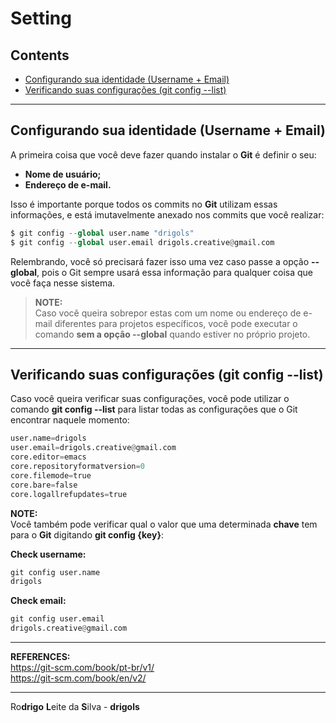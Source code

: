 # Setting

## Contents

 - [Configurando sua identidade (Username + Email)](#identity)
 - [Verificando suas configurações (git config --list)](#check)

---

<div id="identity"></div>

## Configurando sua identidade (Username + Email)

A primeira coisa que você deve fazer quando instalar o **Git** é definir o seu:

 - **Nome de usuário;**
 - **Endereço de e-mail.**

Isso é importante porque todos os commits no **Git** utilizam essas informações, e está imutavelmente anexado nos commits que você realizar:

```python
$ git config --global user.name "drigols"
$ git config --global user.email drigols.creative@gmail.com
```
  
Relembrando, você só precisará fazer isso uma vez caso passe a opção <strong>--global</strong>, pois o Git sempre usará essa informação para qualquer coisa que você faça nesse sistema.

> **NOTE:**  
> Caso você queira sobrepor estas com um nome ou endereço de e-mail diferentes para projetos específicos, você pode executar o comando <strong>sem a opção --global</strong> quando estiver no próprio projeto.

---

<div id="check"></div>

## Verificando suas configurações (git config --list)

Caso você queira verificar suas configurações, você pode utilizar o comando **git config --list** para listar todas as configurações que o Git encontrar naquele momento:

```python
user.name=drigols
user.email=drigols.creative@gmail.com
core.editor=emacs
core.repositoryformatversion=0
core.filemode=true
core.bare=false
core.logallrefupdates=true
```

**NOTE:**  
Você também pode verificar qual o valor que uma determinada **chave** tem para o **Git** digitando **git config {key}**:

**Check username:**  
```python
git config user.name
drigols
```

**Check email:**  
```python
git config user.email
drigols.creative@gmail.com
```

---

**REFERENCES:**  
https://git-scm.com/book/pt-br/v1/  
https://git-scm.com/book/en/v2/  

---

Ro**drigo** **L**eite da **S**ilva - **drigols**
